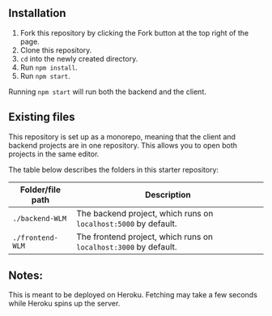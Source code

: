 

## Installation

1. Fork this repository by clicking the Fork button at the top right of the page.
2. Clone this repository.
3. `cd` into the newly created directory.
4. Run `npm install`.
5. Run `npm start`.

Running `npm start` will run both the backend and the client.

## Existing files

This repository is set up as a monorepo, meaning that the client and backend projects are in one repository. This allows you to open both projects in the same editor.

The table below describes the folders in this starter repository:

| Folder/file path | Description                                                      |
| ---------------- | ---------------------------------------------------------------- |
| `./backend-WLM`      | The backend project, which runs on `localhost:5000` by default.  |
| `./frontend-WLM`       | The frontend project, which runs on `localhost:3000` by default. |


## Notes:

This is meant to be deployed on Heroku. Fetching may take a few seconds while Heroku spins up the server.
